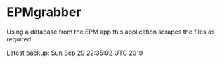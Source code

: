 # EPMgrabber
Using a database from the EPM app this application scrapes the files as required


Latest backup: Sun Sep 29 22:35:02 UTC 2019
